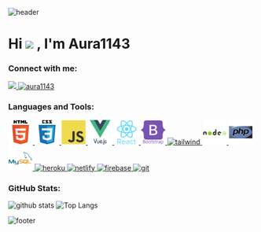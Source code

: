 ![header](https://capsule-render.vercel.app/api?type=Slice&color=9900ff&height=150&section=header&text=Welcome!!&animation=fadeIn&fontSize=80)

<h1 align="left">
  Hi 
  <img src="https://media.giphy.com/media/hvRJCLFzcasrR4ia7z/giphy.gif" width="30"/>
, I'm Aura1143
</h1>

<h3 align="left">Connect with me:</h3>
<p align="left">
  <a href="https://lapras.com/public/UZPLDIL">
    <img src="https://user-images.githubusercontent.com/81360876/169790418-42f10c90-715a-4768-932c-37144d508b27.svg" width="50px;" />
  </a>
  <a href="https://twitter.com/aura1143" target="blank">
    <img src="https://raw.githubusercontent.com/rahuldkjain/github-profile-readme-generator/master/src/images/icons/Social/twitter.svg" alt="aura1143"                      height="60" width="40" />
  </a>
</p>

<h3 align="left">Languages and Tools:</h3>
<p align="left"> 
  <a href="https://www.w3.org/html/" target="_blank" rel="noreferrer"> 
    <img src="https://raw.githubusercontent.com/devicons/devicon/master/icons/html5/html5-original-wordmark.svg" alt="html5" width="50" height="50"/> 
  </a>
  <a href="https://www.w3schools.com/css/" target="_blank" rel="noreferrer">
    <img src="https://raw.githubusercontent.com/devicons/devicon/master/icons/css3/css3-original-wordmark.svg" alt="css3" width="50" height="50"/> 
  </a>
  <a href="https://developer.mozilla.org/en-US/docs/Web/JavaScript" target="_blank" rel="noreferrer"> 
    <img src="https://raw.githubusercontent.com/devicons/devicon/master/icons/javascript/javascript-original.svg" alt="javascript" width="50" height="50"/> 
  </a>
  <a href="https://vuejs.org/" target="_blank" rel="noreferrer">
    <img src="https://raw.githubusercontent.com/devicons/devicon/master/icons/vuejs/vuejs-original-wordmark.svg" alt="vuejs" width="50" height="50"/>
  </a>
  <a href="https://reactjs.org/" target="_blank" rel="noreferrer"> 
    <img src="https://raw.githubusercontent.com/devicons/devicon/master/icons/react/react-original-wordmark.svg" alt="react" width="50" height="50"/>
  </a> 
  <a href="https://getbootstrap.com" target="_blank" rel="noreferrer">
    <img src="https://raw.githubusercontent.com/devicons/devicon/master/icons/bootstrap/bootstrap-plain-wordmark.svg" alt="bootstrap" width="50" height="50"/>
  </a>
  <a href="https://tailwindcss.com/" target="_blank" rel="noreferrer"> 
    <img src="https://www.vectorlogo.zone/logos/tailwindcss/tailwindcss-icon.svg" alt="tailwind" width="50" height="50"/>
  </a>
  <a href="https://nodejs.org" target="_blank" rel="noreferrer"> 
    <img src="https://raw.githubusercontent.com/devicons/devicon/master/icons/nodejs/nodejs-original-wordmark.svg" alt="nodejs" width="50" height="50"/> 
  </a>
  <a href="https://www.php.net" target="_blank" rel="noreferrer">
    <img src="https://raw.githubusercontent.com/devicons/devicon/master/icons/php/php-original.svg" alt="php" width="50" height="50"/> 
  </a>
  <a href="https://www.mysql.com/" target="_blank" rel="noreferrer"> 
    <img src="https://raw.githubusercontent.com/devicons/devicon/master/icons/mysql/mysql-original-wordmark.svg" alt="mysql" width="50" height="50"/> 
  </a>
  <a href="https://heroku.com" target="_blank" rel="noreferrer"> 
    <img src="https://www.vectorlogo.zone/logos/heroku/heroku-icon.svg" alt="heroku" width="50" height="50"/>
  </a>
  <a href="https://www.netlify.com/" target="_blank" rel="noreferrer"> 
    <img src="https://user-images.githubusercontent.com/81360876/171396546-9e7894b1-9e6d-481f-9005-82f0b8ce5f2b.svg" alt="netlify" width="50" height="50"/>
  </a>
  <a href="https://firebase.google.com/" target="_blank" rel="noreferrer">
    <img src="https://www.vectorlogo.zone/logos/firebase/firebase-icon.svg" alt="firebase" width="50" height="50"/>
  </a>
  <a href="https://git-scm.com/" target="_blank" rel="noreferrer">
    <img src="https://www.vectorlogo.zone/logos/git-scm/git-scm-icon.svg" alt="git" width="50" height="50"/>
  </a>
</p>

<h3 align="left">GitHub Stats:</h3>
<p align="left">
  <img alt="github stats" height="150px" src="https://github-readme-stats.vercel.app/api?username=aura1143&hide_border=true&show_icons=true&include_all_commits=true&count_private=true&line_height=24&text_color=ffffff&icon_color=ffffff&bg_color=0,000428,004e92&title_color=ffffff"/>
  <img alt="Top Langs" height="150px" src="https://github-readme-stats.vercel.app/api/top-langs/?username=aura1143&hide_border=true&card_width=315&layout=compact&langs_count=5&text_color=ffffff&icon_color=ffffff&bg_color=0,004e92,000428&title_color=ffffff"/>
</p>

![footer](https://capsule-render.vercel.app/api?type=Slice&color=9900ff&height=150&section=footer)
